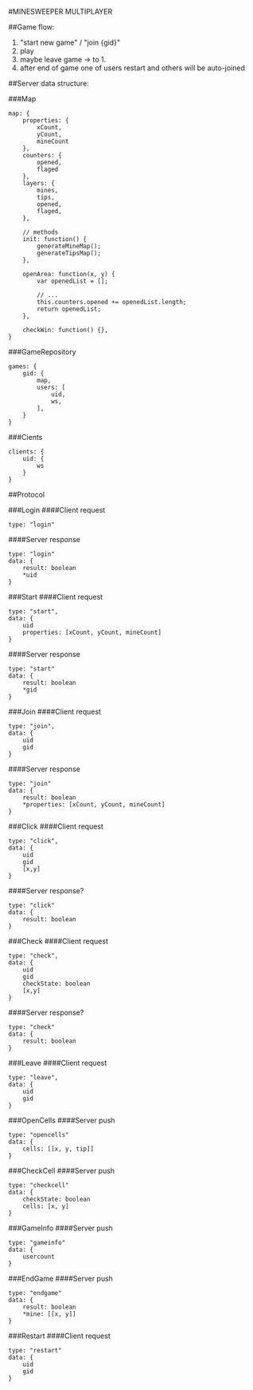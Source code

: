 #MINESWEEPER MULTIPLAYER

##Game flow:
1. "start new game" / "join {gid}" 
2. play
3. maybe leave game -> to 1.
4. after end of game one of users restart and others will be auto-joined


##Server data structure:

###Map
```
map: {
	properties: {
		xCount, 
		yCount, 
		mineCount
	},
	counters: {
		opened,
		flaged
	},
	layers: {
		mines,
		tips,
		opened,
		flaged,
	},

	// methods
	init: function() {
		generateMineMap();
		generateTipsMap();
	},

	openArea: function(x, y) {
		var openedList = [];

		// ...
		this.counters.opened += openedList.length;
		return openedList;
	},

	checkWin: function() {},
}
```

###GameRepository
```
games: {
	gid: {
		map,
		users: [
			uid, 
			ws,
		],
	}
}
```

###Cients
```
clients: {
	uid: {
		ws
	}
}
```


##Protocol

###Login
####Client request
```
type: "login"
```
####Server response
```
type: "login"
data: {
	result: boolean
	*uid
}
```

###Start
####Client request
```
type: "start",
data: {
	uid
	properties: [xCount, yCount, mineCount]
}
```
####Server response
```
type: "start"
data: {
	result: boolean
	*gid
}
```

###Join
####Client request
```
type: "join",
data: {
	uid
	gid
}
```
####Server response
```
type: "join"
data: {
	result: boolean
	*properties: [xCount, yCount, mineCount]
}
```

###Click
####Client request
```
type: "click",
data: {
	uid
	gid
	[x,y]
}
```
####Server response?
```
type: "click"
data: {
	result: boolean
}
```

###Check
####Client request
```
type: "check",
data: {
	uid
	gid
	checkState: boolean
	[x,y]
}
```
####Server response?
```
type: "check"
data: {
	result: boolean
}
```

###Leave
####Client request
```
type: "leave",
data: {
	uid
	gid
}
```

###OpenCells
####Server push
```
type: "opencells"
data: {
	cells: [[x, y, tip]]
}
```

###CheckCell
####Server push
```
type: "checkcell"
data: {
	checkState: boolean
	cells: [x, y]
}
```

###GameInfo
####Server push
```
type: "gameinfo"
data: {
	usercount
}
```

###EndGame
####Server push
```
type: "endgame"
data: {
	result: boolean
	*mine: [[x, y]]
}
```

###Restart
####Client request
```
type: "restart"
data: {
	uid
	gid
}
```
